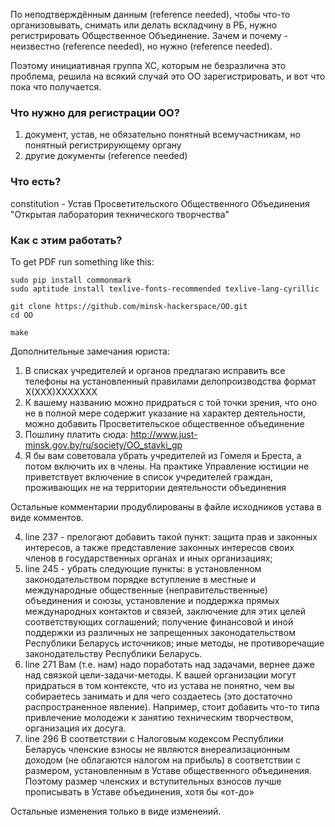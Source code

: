 По неподтверждённым данным (reference needed), чтобы что-то организовывать, снимать или делать вскладчину в РБ, нужно регистрировать Общественное Объединение. Зачем и почему - неизвестно (reference needed), но нужно (reference needed).

Поэтому инициативная группа ХС, которым не безразлична это проблема, решила на всякий случай это ОО зарегистрировать, и вот что пока что получается.

### Что нужно для регистрации ОО?

1. документ, устав, не обязательно понятный всемучастникам, но понятный регистрирующему органу
2. другие документы (reference needed)

### Что есть?

constitution - Устав Просветительского Общественного Объединения "Открытая лаборатория технического творчества"

### Как с этим работать?

To get PDF run something like this:
```
sudo pip install commonmark
sudo aptitude install texlive-fonts-recommended texlive-lang-cyrillic

git clone https://github.com/minsk-hackerspace/OO.git
cd OO

make
```

Дополнительные замечания юриста:

1. В списках учредителей и органов предлагаю исправить все телефоны на установленный правилами делопроизводства формат Х(ХХХ)ХХХХХХХ
2. К вашему названию можно придраться с той точки зрения, что оно не в полной мере содержит указание на характер деятельности, можно добавить Просветительское общественное объединение 
3. Пошлину платить сюда: http://www.just-minsk.gov.by/ru/society/OO_stavki_gp
4. Я бы вам советовала убрать учредителей из Гомеля и Бреста, а потом включить их в члены. На практике Управление юстиции не приветствует включение в список учредителей граждан, проживающих не на территории деятельности объединения

Остальные комментарии продублированы в файле исходников устава в виде комментов.

4. line 237 - прелогают добавить такой пункт:
защита прав и законных интересов, а также представление 
законных интересов своих членов в государственных органах и иных организациях;
5. line 245 - убрать следующие пункты:
в установленном законодательством порядке вступление в местные и международные
общественные (неправительственные) объединения и союзы,
установление и поддержка прямых международных контактов и связей,
заключение для этих целей соответствующих соглашений;
получение финансовой и иной поддержки из различных не запрещенных законодательством Республики Беларусь источников;
иные методы, не противоречащие законодательству Республики Беларусь.
6. line 271
Вам (т.е. нам) надо поработать над задачами, вернее даже над связкой цели-задачи-методы. К вашей организации могут придраться в том контексте, что из устава не понятно, чем вы собираетесь занимать и для чего создаетесь (это достаточно распространенное явление). Например, стоит добавить что-то типа привлечение молодежи к занятию техническим творчеством, организация их досуга. 
7. line 296
В соответствии с Налоговым кодексом Республики Беларусь членские взносы не являются внереализационным доходом (не облагаются налогом на прибыль) в соответствии с размером, установленным в Уставе общественного объединения. Поэтому размер членских и вступительных взносов лучше прописывать в Уставе объединения, хотя бы «от-до»

Остальные изменения только в виде изменений.


